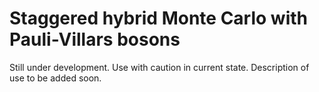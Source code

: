 # Staggered hybrid Monte Carlo with Pauli-Villars bosons

Still under development. Use with caution in current state. Description of use to be added soon.
